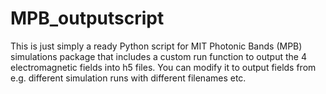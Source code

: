 # MPB_outputscript
This is just simply a ready Python script for MIT Photonic Bands (MPB) simulations package that includes a custom run function to output the 4 electromagnetic fields into h5 files. You can modify it to output fields from e.g. different simulation runs with different filenames etc.
